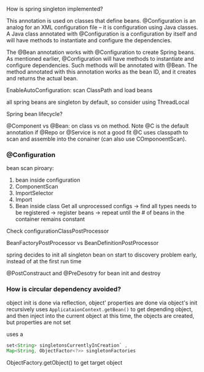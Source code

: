 How is spring singleton implemented?

This annotation is used on classes that define beans. @Configuration is an analog for an XML configuration file – it is configuration using Java classes. A Java class annotated with @Configuration is a configuration by itself and will have methods to instantiate and configure the dependencies.

The @Bean annotation works with @Configuration to create Spring beans. As mentioned earlier, @Configuration will have methods to instantiate and configure dependencies. Such methods will be annotated with @Bean. The method annotated with this annotation works as the bean ID, and it creates and returns the actual bean.

EnableAutoConfiguration: scan ClassPath and load beans

all spring beans are singleton by default, so consider using ThreadLocal

Spring bean lifecycle?

@Component vs @Bean: on class vs on method. Note @C is the default annotation if @Repo or @Service is not a good fit
@C uses classpath to scan and assemble into the conainer (can also use COmponoentScan).

### @Configuration
bean scan piroary:
1. bean inside configuration
2. ComponentScan
3. ImportSelector
4. Import
5. Bean inside class
Get all unprocessed configs -> find all types needs to be registered -> register beans -> repeat until the # of beans in the container remains constant

Check configurationClassPostProcessor

BeanFactoryPostProcessor vs BeanDefinitionPostProcessor

spring decides to init all singleton bean on start to discovery problem early, instead of at the first run time

@PostConstrauct and @PreDesotry for bean init and destroy

### How is circular dependency avoided?
object init is done via reflection, object' properties are done via object's init
recursively uses `ApplicataionContext.getBean()` to get depending object, and then inject into the current object
at this time, the objects are created, but properties are not set 

uses a 
```java
set<String> singletonsCurrentlyInCreation` ,
Map<String, ObjectFactor<?>> singletonFactories
```

ObjectFactory.getObject() to get target object


